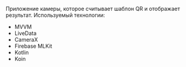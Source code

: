 Приложение камеры, которое считывает шаблон QR и отображает результат. Используемый технологии:

 - MVVM
 - LiveData
 - CameraX
 - Firebase MLKit
 - Kotlin
 - Koin
